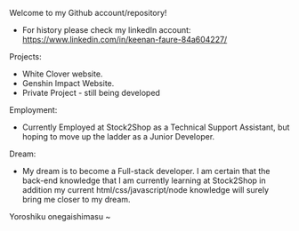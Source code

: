 Welcome to my Github account/repository!

- For history please check my linkedIn account: https://www.linkedin.com/in/keenan-faure-84a604227/

Projects:
- White Clover website.
- Genshin Impact Website.
- Private Project - still being developed


Employment: 
- Currently Employed at Stock2Shop as a Technical Support Assistant, but hoping to move up the ladder as a Junior Developer.


Dream:
- My dream is to become a Full-stack developer. I am certain that the back-end knowledge that I am currently learning at Stock2Shop in addition my current html/css/javascript/node knowledge will surely bring me closer to my dream.

Yoroshiku onegaishimasu ~

